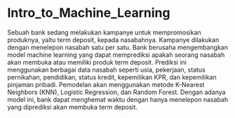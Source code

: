 # Intro_to_Machine_Learning

Sebuah bank sedang melakukan kampanye untuk mempromosikan produknya, yaitu term deposit, kepada nasabahnya. Kampanye dilakukan dengan menelepon nasabah satu per satu. Bank berusaha mengembangkan model machine learning yang dapat memprediksi apakah seorang nasabah akan membuka atau memiliki produk term deposit. Prediksi ini menggunakan berbagai data nasabah seperti usia, pekerjaan, status pernikahan, pendidikan, status kredit, kepemilikan KPR, dan kepemilikan pinjaman pribadi. Pemodelan akan menggunakan metode K-Nearest Neighbors (KNN), Logistic Regression, dan Random Forest. Dengan adanya model ini, bank dapat menghemat waktu dengan hanya menelepon nasabah yang diprediksi akan membuka term deposit.




